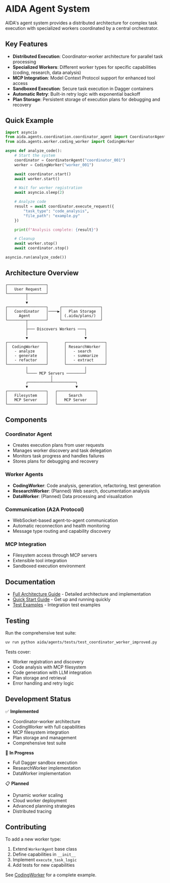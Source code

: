# AIDA Agent System

AIDA's agent system provides a distributed architecture for complex task execution with specialized workers coordinated by a central orchestrator.

## Key Features

- **Distributed Execution**: Coordinator-worker architecture for parallel task processing
- **Specialized Workers**: Different worker types for specific capabilities (coding, research, data analysis)
- **MCP Integration**: Model Context Protocol support for enhanced tool access
- **Sandboxed Execution**: Secure task execution in Dagger containers
- **Automatic Retry**: Built-in retry logic with exponential backoff
- **Plan Storage**: Persistent storage of execution plans for debugging and recovery

## Quick Example

```python
import asyncio
from aida.agents.coordination.coordinator_agent import CoordinatorAgent
from aida.agents.worker.coding_worker import CodingWorker

async def analyze_code():
    # Start the system
    coordinator = CoordinatorAgent("coordinator_001")
    worker = CodingWorker("worker_001")

    await coordinator.start()
    await worker.start()

    # Wait for worker registration
    await asyncio.sleep(2)

    # Analyze code
    result = await coordinator.execute_request({
        "task_type": "code_analysis",
        "file_path": "example.py"
    })

    print(f"Analysis complete: {result}")

    # Cleanup
    await worker.stop()
    await coordinator.stop()

asyncio.run(analyze_code())
```

## Architecture Overview

```
┌─────────────────┐
│   User Request  │
└────────┬────────┘
         │
         ▼
┌─────────────────┐     ┌─────────────────┐
│   Coordinator   │────▶│   Plan Storage  │
│     Agent       │     │ (.aida/plans/)  │
└────────┬────────┘     └─────────────────┘
         │
         ├─── Discovers Workers ───┐
         │                         │
         ▼                         ▼
┌─────────────────┐       ┌─────────────────┐
│  CodingWorker   │       │ ResearchWorker  │
│   - analyze     │       │   - search      │
│   - generate    │       │   - summarize   │
│   - refactor    │       │   - extract     │
└─────────────────┘       └─────────────────┘
         │                         │
         └──── MCP Servers ────────┘
                    │
         ┌──────────┴──────────┐
         ▼                     ▼
┌─────────────────┐   ┌─────────────────┐
│   Filesystem    │   │     Search      │
│   MCP Server    │   │   MCP Server    │
└─────────────────┘   └─────────────────┘
```

## Components

### Coordinator Agent
- Creates execution plans from user requests
- Manages worker discovery and task delegation
- Monitors task progress and handles failures
- Stores plans for debugging and recovery

### Worker Agents
- **CodingWorker**: Code analysis, generation, refactoring, test generation
- **ResearchWorker**: (Planned) Web search, documentation analysis
- **DataWorker**: (Planned) Data processing and visualization

### Communication (A2A Protocol)
- WebSocket-based agent-to-agent communication
- Automatic reconnection and health monitoring
- Message type routing and capability discovery

### MCP Integration
- Filesystem access through MCP servers
- Extensible tool integration
- Sandboxed execution environment

## Documentation

- [Full Architecture Guide](docs/agents/README.md) - Detailed architecture and implementation
- [Quick Start Guide](docs/agents/QUICKSTART.md) - Get up and running quickly
- [Test Examples](aida/agents/tests/) - Integration test examples

## Testing

Run the comprehensive test suite:

```bash
uv run python aida/agents/tests/test_coordinator_worker_improved.py
```

Tests cover:
- Worker registration and discovery
- Code analysis with MCP filesystem
- Code generation with LLM integration
- Plan storage and retrieval
- Error handling and retry logic

## Development Status

✅ **Implemented**
- Coordinator-worker architecture
- CodingWorker with full capabilities
- MCP filesystem integration
- Plan storage and management
- Comprehensive test suite

🚧 **In Progress**
- Full Dagger sandbox execution
- ResearchWorker implementation
- DataWorker implementation

📋 **Planned**
- Dynamic worker scaling
- Cloud worker deployment
- Advanced planning strategies
- Distributed tracing

## Contributing

To add a new worker type:

1. Extend `WorkerAgent` base class
2. Define capabilities in `__init__`
3. Implement `execute_task_logic`
4. Add tests for new capabilities

See [CodingWorker](aida/agents/worker/coding_worker.py) for a complete example.
